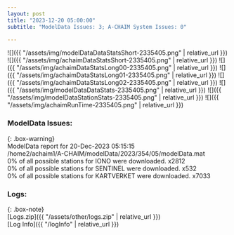 ```yaml
---
layout: post
title: "2023-12-20 05:00:00"
subtitle: "ModelData Issues: 3; A-CHAIM System Issues: 0"

---
```


![]({{ "/assets/img/modelDataDataStatsShort-2335405.png" | relative_url }})
![]({{ "/assets/img/achaimDataStatsShort-2335405.png" | relative_url }})
![]({{ "/assets/img/achaimDataStatsLong00-2335405.png" | relative_url }})
![]({{ "/assets/img/achaimDataStatsLong01-2335405.png" | relative_url }})
![]({{ "/assets/img/achaimDataStatsLong02-2335405.png" | relative_url }})
![]({{ "/assets/img/modelDataDataStats-2335405.png" | relative_url }})
![]({{ "/assets/img/modelDataStationStats-2335405.png" | relative_url }})
![]({{ "/assets/img/achaimRunTime-2335405.png" | relative_url }})


### ModelData Issues:  
  
{: .box-warning}  
 ModelData report for 20-Dec-2023 05:15:15   
 /home2/achaim1/A-CHAIM/modelData/2023/354/05/modelData.mat   
 0% of all possible stations for IONO were downloaded. x2812   
 0% of all possible stations for SENTINEL were downloaded. x532   
 0% of all possible stations for KARTVERKET were downloaded. x7033   
  


### Logs:  
  
{: .box-note}  
[Logs.zip]({{ "/assets/other/logs.zip" | relative_url }})  
[Log Info]({{ "/logInfo" | relative_url }})  

